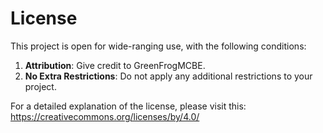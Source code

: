 # License

This project is open for wide-ranging use, with the following conditions:

1. **Attribution**: Give credit to GreenFrogMCBE.
2. **No Extra Restrictions**: Do not apply any additional restrictions to your project.

For a detailed explanation of the license, please visit this: https://creativecommons.org/licenses/by/4.0/
